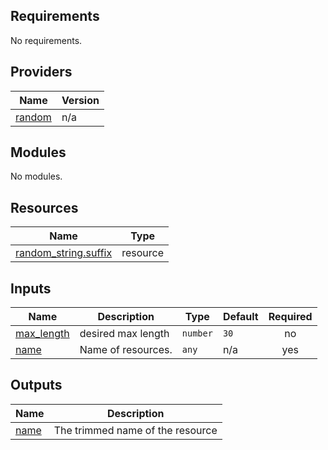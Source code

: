 <!-- BEGIN_TF_DOCS -->
## Requirements

No requirements.

## Providers

| Name | Version |
|------|---------|
| <a name="provider_random"></a> [random](#provider\_random) | n/a |

## Modules

No modules.

## Resources

| Name | Type |
|------|------|
| [random_string.suffix](https://registry.terraform.io/providers/hashicorp/random/latest/docs/resources/string) | resource |

## Inputs

| Name | Description | Type | Default | Required |
|------|-------------|------|---------|:--------:|
| <a name="input_max_length"></a> [max\_length](#input\_max\_length) | desired max length | `number` | `30` | no |
| <a name="input_name"></a> [name](#input\_name) | Name of resources. | `any` | n/a | yes |

## Outputs

| Name | Description |
|------|-------------|
| <a name="output_name"></a> [name](#output\_name) | The trimmed name of the resource |
<!-- END_TF_DOCS -->